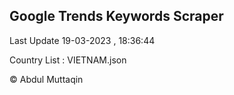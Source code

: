 

## Google Trends Keywords Scraper 
 
Last Update 19-03-2023 , 18:36:44

Country List :
VIETNAM.json



© Abdul Muttaqin 

